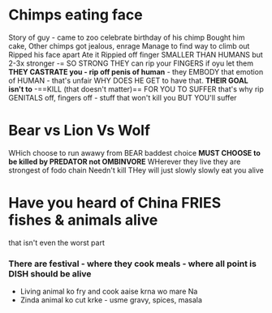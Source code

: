 # Chimps eating face
Story of guy - came to zoo celebrate birthday of his chimp
Bought him cake,
Other chimps got jealous, enrage
Manage to find way to climb out
Ripped his face apart
Ate it
Rippied off finger
SMALLER THAN HUMANS but 2-3x stronger -= SO STRONG THEY can rip your FINGERS if oyu let them
**THEY CASTRATE you - rip off penis of human** - they EMBODY that emotion of HUMAN - that's unfair WHY DOES HE GET to have that. 
**THEIR GOAL isn't to** -==KILL (that doesn't matter)== FOR YOU TO SUFFER
that's why rip GENITALS off, fingers off - stuff that won't kill you BUT YOU'll suffer

# Bear vs Lion Vs Wolf
WHich choose to run awawy from
BEAR baddest choice
**MUST CHOOSE to be killed by PREDATOR not OMBINVORE**
WHerever they live they are strongest of fodo chain
Needn't kill
THey will just slowly slowly eat you alive

# Have you heard of China FRIES fishes & animals alive
that isn't even the worst part
### There are festival - where they cook meals - where all point is DISH should be alive
- Living animal ko fry and cook aaise krna wo mare Na
- Zinda animal ko cut krke - usme gravy, spices, masala



